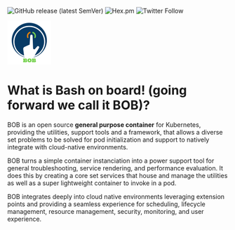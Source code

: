 ![GitHub release (latest SemVer)](https://img.shields.io/github/v/release/BobDotMe/bob?sort=semver)
![Hex.pm](https://img.shields.io/hexpm/l/apa)
![Twitter Follow](https://img.shields.io/twitter/follow/BobDotMe?style=social)

<img alt="bob" src="bob.png" width="100" height="100">

# What is Bash on board! (going forward we call it BOB)?

BOB is an open source **general purpose container** for Kubernetes, providing the utilities, support tools and a framework, that allows a diverse set problems to be solved for pod initialization and support to natively integrate with cloud-native environments.

BOB turns a simple container instanciation into a power support tool for general troubleshooting, service rendering, and performance evaluation.  It does this by creating a core set services that house and manage the utilities as well as a super lightweight container to invoke in a pod.  

BOB integrates deeply into cloud native environments leveraging extension points and providing a seamless experience for scheduling, lifecycle management, resource management, security, monitoring, and user experience.

